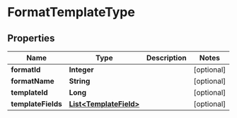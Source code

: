 

# FormatTemplateType


## Properties

Name | Type | Description | Notes
------------ | ------------- | ------------- | -------------
**formatId** | **Integer** |  |  [optional]
**formatName** | **String** |  |  [optional]
**templateId** | **Long** |  |  [optional]
**templateFields** | [**List&lt;TemplateField&gt;**](TemplateField.md) |  |  [optional]



